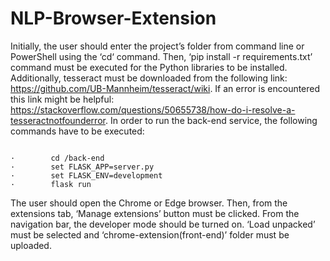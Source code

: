 # NLP-Browser-Extension

Initially, the user should enter the project’s folder from command line or PowerShell using the ‘cd‘ command. Then, ‘pip install -r requirements.txt’ command must be executed for the Python libraries to be installed. Additionally, tesseract must be downloaded from the following link: https://github.com/UB-Mannheim/tesseract/wiki. If an error is encountered this link might be helpful: https://stackoverflow.com/questions/50655738/how-do-i-resolve-a-tesseractnotfounderror. In order to run the back-end service, the following commands have to be executed:
```

·        cd /back-end
·        set FLASK_APP=server.py
·        set FLASK_ENV=development
·        flask run
```

The user should open the Chrome or Edge browser. Then, from the extensions tab, ‘Manage extensions’ button must be clicked. From the navigation bar, the developer mode should be turned on. ‘Load unpacked’ must be selected and ‘chrome-extension(front-end)’ folder must be uploaded. 
